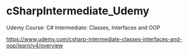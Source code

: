 # cSharpIntermediate_Udemy

Udemy Course: C# Intermediate: Classes, Interfaces and OOP

https://www.udemy.com/csharp-intermediate-classes-interfaces-and-oop/learn/v4/overview